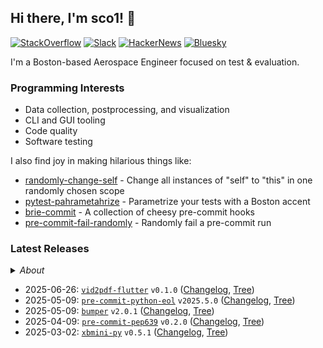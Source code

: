## Hi there, I'm sco1! 👋
[![StackOverflow](https://img.shields.io/badge/StackOverflow-sco1-F58025?logo=stackoverflow)](https://stackoverflow.com/users/2748311/excaza)
[![Slack](https://img.shields.io/badge/Boston%20Python-sco1-4A154B?logo=slack)](https://join.slack.com/t/bostonpython/shared_invite/zt-tnds065z-Ec_9XymfQFiPIVGXynyCjg)
[![HackerNews](https://img.shields.io/badge/HackerNews-sco1-F0652F?logo=stackoverflow)](https://news.ycombinator.com/user?id=sco1)
[![Bluesky](https://img.shields.io/badge/Bluesky-@sco1.bsky.social-brightgreen?logo=bluesky)](https://bsky.app/profile/sco1.bsky.social)

I'm a Boston-based Aerospace Engineer focused on test & evaluation.

### Programming Interests
* Data collection, postprocessing, and visualization
* CLI and GUI tooling
* Code quality
* Software testing

I also find joy in making hilarious things like:
* [randomly-change-self](https://github.com/sco1/randomly-change-self) - Change all instances of "self" to "this" in one randomly chosen scope
* [pytest-pahrametahrize](https://github.com/sco1/pytest-pahrametahrize) - Parametrize your tests with a Boston accent 
* [brie-commit](https://github.com/sco1/brie-commit) - A collection of cheesy pre-commit hooks
* [pre-commit-fail-randomly](https://github.com/sco1/pre-commit-fail-randomly) - Randomly fail a pre-commit run

### Latest Releases
<details>
  <summary><i>About</i></summary>

This section is powered by [`readme-rel`](https://github.com/sco1/readme-rel) and [`cog`](https://github.com/nedbat/cog) running [via CI](https://github.com/sco1/sco1/blob/master/.github/workflows/update_rel.yml). Updates are scheduled daily at 1400 UTC.

Inspired by Simon Willinson's [*Building a self-updating profile README for GitHub*](https://simonwillison.net/2020/Jul/10/self-updating-profile-readme/).
</details>

<!-- [[[cog
import datetime as dt

import cog
from readme_rel.main import n_recent_releases, render_repos

rendered = render_repos(n_recent_releases())
cog.out(f"{rendered}")
]]] -->
* 2025-06-26: [`vid2pdf-flutter`](https://github.com/sco1/vid2pdf-flutter) `v0.1.0` ([Changelog](https://github.com/sco1/vid2pdf-flutter/releases/tag/v0.1.0), [Tree](https://github.com/sco1/vid2pdf-flutter/tree/v0.1.0))  
* 2025-05-09: [`pre-commit-python-eol`](https://github.com/sco1/pre-commit-python-eol) `v2025.5.0` ([Changelog](https://github.com/sco1/pre-commit-python-eol/releases/tag/v2025.5.0), [Tree](https://github.com/sco1/pre-commit-python-eol/tree/v2025.5.0))  
* 2025-05-09: [`bumper`](https://github.com/sco1/bumper) `v2.0.1` ([Changelog](https://github.com/sco1/bumper/releases/tag/v2.0.1), [Tree](https://github.com/sco1/bumper/tree/v2.0.1))  
* 2025-04-09: [`pre-commit-pep639`](https://github.com/sco1/pre-commit-pep639) `v0.2.0` ([Changelog](https://github.com/sco1/pre-commit-pep639/releases/tag/v0.2.0), [Tree](https://github.com/sco1/pre-commit-pep639/tree/v0.2.0))  
* 2025-03-02: [`xbmini-py`](https://github.com/sco1/xbmini-py) `v0.5.1` ([Changelog](https://github.com/sco1/xbmini-py/releases/tag/v0.5.1), [Tree](https://github.com/sco1/xbmini-py/tree/v0.5.1))  
<!-- [[[end]]] -->

